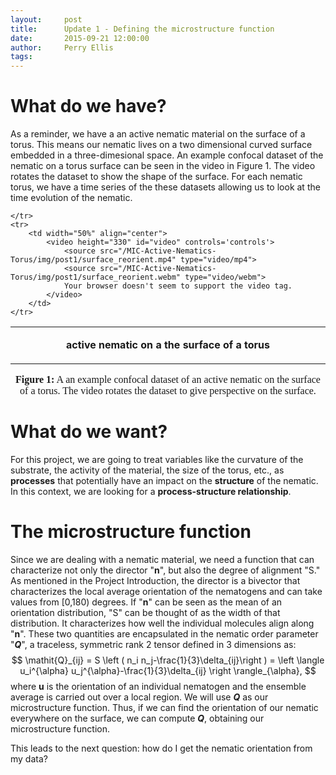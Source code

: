 ```yaml
---
layout:     post
title:      Update 1 - Defining the microstructure function
date:       2015-09-21 12:00:00
author:     Perry Ellis
tags: 	
---
```


<!-- Start Writing Below in Markdown -->

# What do we have?
As a reminder, we have a an active nematic material on the surface of a torus. This means our nematic lives on a two dimensional curved surface embedded in a three-dimesional space. An example confocal dataset of the nematic on a torus surface can be seen in the video in Figure 1. The video rotates the dataset to show the shape of the surface. For each nematic torus, we have a time series of the these datasets allowing us to look at the time evolution of the nematic.


<!-- Here is a table with some videos-->
<table border="0" cellspacing="0" width = "100%" cellpadding="0"  frame="void" rules="void" align = "center">
	<tr>
		<td width="50%" align="center">
			<p	>
			<b>active nematic on a the surface of a torus</b>
			</p>
		</td>				
				
	</tr>
	<tr>
		<td width="50%" align="center">
			<video height="330" id="video" controls='controls'>
				<source src="/MIC-Active-Nematics-Torus/img/post1/surface_reorient.mp4" type="video/mp4">
				<source src="/MIC-Active-Nematics-Torus/img/post1/surface_reorient.webm" type="video/webm">
				Your browser doesn't seem to support the video tag.
			</video>
		</td>							
	</tr>
</table>
<p align="center"><font size="3"><font face="calibri">
<b>Figure 1:</b> A an example confocal dataset of an active nematic on the surface of a torus. The video rotates the dataset to give perspective on the surface.<br></font></font>
</p>


# What do we want?
For this project, we are going to treat variables like the curvature of the substrate, the activity of the material, the size of the torus, etc., as **processes** that potentially have an impact on the **structure** of the nematic. In this context, we are looking for a **process-structure relationship**.

# The microstructure function
Since we are dealing with a nematic material, we need a function that can characterize not only the director "**n**", but also the degree of alignment "S."  As mentioned in the Project Introduction, the director is a bivector that characterizes the local average orientation of the nematogens and can take values from [0,180) degrees.  If "**n**" can be seen as the mean of an orientation distribution, "S" can be thought of as the width of that distribution. It characterizes how well the individual molecules align along "**n**". These two quantities are encapsulated in the nematic order parameter "***Q***", a traceless, symmetric rank 2 tensor defined in 3 dimensions as:
$$
\mathit{Q}_{ij} = S \left ( n_i n_j-\frac{1}{3}\delta_{ij}\right ) = \left \langle u_i^{\alpha} u_j^{\alpha}-\frac{1}{3}\delta_{ij} \right \rangle_{\alpha},
$$
where **u** is the orientation of an individual nematogen and the ensemble average is carried out over a local region. We will use ***Q*** as our microstructure function. Thus, if we can find the orientation of our nematic everywhere on the surface, we can compute ***Q***, obtaining our microstructure function.

This leads to the next question: how do I get the nematic orientation from my data?






